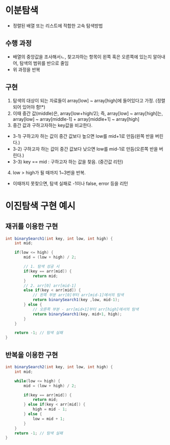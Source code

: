 # 이분탐색

- 정렬된 배열 또는 리스트에 적합한 고속 탐색방법

## 수행 과정

- 배열의 중앙값을 조사해서ㄴ, 찾고자하는 항목이 왼쪽 혹은 오른쪽에 있는지 알아내어, 탐색의 범위를 반으로 줄임
- 위 과정을 반복

## 구현

1. 탐색의 대상이 되는 자료들이 array[low] ~ array[high]에 들어있다고 가정. (정렬되어 있어야 함!\*)
2. 이때 중간 값(middle)은, array[low+high/2];
   즉, array[low] ~ array[high]는, array[low] ~ array[middle-1] + array[middle+1] ~ array[high]
3. 중간 값과 구하고자하는 key값을 비교한다.

- 3-1) 구하고자 하는 값이 중간 값보다 높으면 low를 mid+1로 만듬(왼쪽 반을 버린다.)
- 3-2) 구하고자 하는 값이 중간 값보다 낮으면 low를 mid-1로 만듬(오른쪽 반을 버린다.)
- 3-3) key == mid : 구하고자 하는 값을 찾음. (중간값 리턴)

4. low > high가 될 때까지 1~3번을 반복.

- 이때까지 못찾으면, 탐색 실패로 -1이나 false, error 등을 리턴

# 이진탐색 구현 예시

## 재귀를 이용한 구현

```java
int binarySearch1(int key, int low, int high) {
	int mid;

	if(low <= high) {
		mid = (low + high) / 2;

        // 1. 탐색 성공 시
		if(key == arr[mid]) {
			return mid;
		}
        // 2. arr[0] arr[mid-1]
        else if(key < arr[mid]) {
			// 왼쪽 부분 arr[0]부터 arr[mid-1]에서의 탐색
			return binarySearch1(key ,low, mid-1);
		} else {
			// 오른쪽 부분 - arr[mid+1]부터 arr[high]에서의 탐색
			return binarySearch1(key, mid+1, high);
		}
	}

	return -1; // 탐색 실패
}
```

## 반복을 이용한 구현

```java
int binarySearch2(int key, int low, int high) {
	int mid;

	while(low <= high) {
		mid = (low + high) / 2;

		if(key == arr[mid]) {
			return mid;
		} else if(key < arr[mid]) {
			high = mid - 1;
		} else {
			low = mid + 1;
		}
	}
	return -1; // 탐색 실패
}
```

